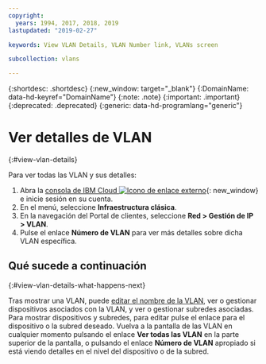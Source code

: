 ```yaml
---
copyright:
  years: 1994, 2017, 2018, 2019
lastupdated: "2019-02-27"

keywords: View VLAN Details, VLAN Number link, VLANs screen

subcollection: vlans

---
```


{:shortdesc: .shortdesc}
{:new_window: target="_blank"}
{:DomainName: data-hd-keyref="DomainName"}
{:note: .note}
{:important: .important}
{:deprecated: .deprecated}
{:generic: data-hd-programlang="generic"}

# Ver detalles de VLAN
{:#view-vlan-details}

Para ver todas las VLAN y sus detalles:

1. Abra la [consola de IBM Cloud ![Icono de enlace externo](../../icons/launch-glyph.svg "Icono de enlace externo")](https://{DomainName}/){: new_window} e inicie sesión en su cuenta.
2. En el menú, seleccione **Infraestructura clásica**.
3. En la navegación del Portal de clientes, seleccione **Red > Gestión de IP > VLAN**.
4. Pulse el enlace **Número de VLAN** para ver más detalles sobre dicha VLAN específica.

## Qué sucede a continuación
{:#view-vlan-details-what-happens-next}

Tras mostrar una VLAN, puede [editar el nombre de la VLAN](/docs/infrastructure/vlans?topic=vlans-edit-vlan-name), ver o gestionar dispositivos asociados con la VLAN, y ver o gestionar subredes asociadas. Para mostrar dispositivos y subredes, para editar pulse el enlace para el dispositivo o la subred deseado. Vuelva a la pantalla de las VLAN en cualquier momento pulsando el enlace **Ver todas las VLAN** en la parte superior de la pantalla, o pulsando el enlace **Número de VLAN** apropiado si está viendo detalles en el nivel del dispositivo o de la subred.
